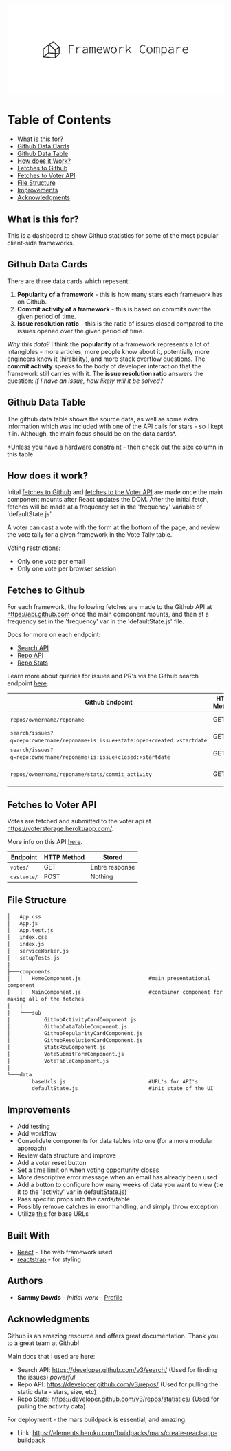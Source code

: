 <p align="center">
  <img src="https://github.com/sammydowds/client-side-compare/blob/master/public/cover.png" />
</p>

Table of Contents
======================

* [What is this for?](#what-is-this-for)
* [Github Data Cards](#github-data-cards)
* [Github Data Table](#github-data-table)
* [How does it Work?](#how-does-it-work)
* [Fetches to Github](#fetches-to-github)
* [Fetches to Voter API](#fetches-to-voter-api)
* [File Structure](#file-structure)
* [Improvements](#improvements)
* [Acknowledgments](#acknowledgments)

## What is this for? 
This is a dashboard to show Github statistics for some of the most popular client-side frameworks. 

## Github Data Cards
There are three data cards which repesent: 
1) **Popularity of a framework** - this is how many stars each framework has on Github. 
2) **Commit activity of a framework** - this is based on commits over the given period of time. 
3) **Issue resolution ratio** - this is the ratio of issues closed compared to the issues opened over the given period of time. 

*Why this data?* I think the **popularity** of a framework represents a lot of intangibles - more articles, more people know about it, potentially more engineers know it (hirability), and more stack overflow questions. The **commit activity** speaks to the body of developer interaction that the framework still carries with it. The **issue resolution ratio** answers the question: *if I have an issue, how likely will it be solved?*  

## Github Data Table
The github data table shows the source data, as well as some extra information which was included with one of the API calls for stars - so I kept it in. Although, the main focus should be on the data cards*. 

*Unless you have a hardware constraint - then check out the size column in this table. 

## How does it work?
Inital [fetches to Github](#fetches-to-github) and [fetches to the Voter API](#fetches-to-voter-api) are made once the main component mounts after React updates the DOM. After the initial fetch, fetches will be made at a frequency set in the 'frequency' variable of 'defaultState.js'.

A voter can cast a vote with the form at the bottom of the page, and review the vote tally for a given framework in the Vote Tally table. 

Voting restrictions: 
- Only one vote per email
- Only one vote per browser session 

## Fetches to Github
For each framework, the following fetches are made to the Github API at https://api.github.com once the main component mounts, and then at a frequency set in the 'frequency' var in the 'defaultState.js' file. 

Docs for more on each endpoint: 
- [Search API](https://developer.github.com/v3/search/)
- [Repo API](https://developer.github.com/v3/repos/)
- [Repo Stats](https://developer.github.com/v3/repos/statistics/) 

Learn more about queries for issues and PR's via the Github search endpoint [here](https://docs.github.com/en/github/searching-for-information-on-github/searching-issues-and-pull-requests). 

Github Endpoint | HTTP Method | Stored
-- | -- | -- 
`repos/ownername/reponame` | GET | Entire response 
`search/issues?q=repo:ownername/reponame+is:issue+state:open+created:>startdate` | GET | only the 'total_count'
`search/issues?q=repo:ownername/reponame+is:issue+closed:>startdate`	|GET| only the 'total_count'
`repos/ownername/reponame/stats/commit_activity`     | GET | Sum 'total' per activity weeks

## Fetches to Voter API 
Votes are fetched and submitted to the voter api at https://voterstorage.herokuapp.com/. 

More info on this API [here](https://github.com/sammydowds/client-side-compare-backend). 

Endpoint | HTTP Method | Stored
-- | -- | -- 
`votes/`     | GET | Entire response 
`castvote/`     | POST | Nothing

## File Structure 
    │   App.css
    │   App.js
    │   App.test.js
    │   index.css
    │   index.js
    │   serviceWorker.js
    │   setupTests.js
    │
    ├───components
    │   │   HomeComponent.js                      #main presentational component
    │   │   MainComponent.js                      #container component for making all of the fetches
    │   │
    │   └───sub
    │           GithubActivityCardComponent.js
    │           GithubDataTableComponent.js
    │           GithubPopularityCardComponent.js
    │           GithubResolutionCardComponent.js
    │           StatsRowComponent.js
    │           VoteSubmitFormComponent.js
    │           VoteTableComponent.js
    │
    └───data
            baseUrls.js                           #URL's for API's 
            defaultState.js                       #init state of the UI 

## Improvements
- Add testing 
- Add workflow 
- Consolidate components for data tables into one (for a more modular approach)
- Review data structure and improve
- Add a voter reset button 
- Set a time limit on when voting opportunity closes
- More descriptive error message when an email has already been used 
- Add a button to configure how many weeks of data you want to view (tie it to the 'activity' var in defaultState.js)
- Pass specific props into the cards/table 
- Possibly remove catches in error handling, and simply throw exception 
- Utilize [this](https://developer.mozilla.org/en-US/docs/Web/API/URLSearchParams) for base URLs 

## Built With

* [React](https://reactjs.org/docs/getting-started.html) - The web framework used
* [reactstrap](https://reactstrap.github.io/) - for styling 

## Authors

* **Sammy Dowds** - *Initial work* - [Profile](https://github.com/sammydowds)

## Acknowledgments
Github is an amazing resource and offers great documentation. Thank you to a great team at Github! 

Main docs that I used are here: 
- Search API: https://developer.github.com/v3/search/ (Used for finding the issues) *powerful*
- Repo API: https://developer.github.com/v3/repos/ (Used for pulling the static data - stars, size, etc)
- Repo Stats: https://developer.github.com/v3/repos/statistics/ (Used for pulling the activity data)

For deployment - the mars buildpack is essential, and amazing. 
- Link: https://elements.heroku.com/buildpacks/mars/create-react-app-buildpack


